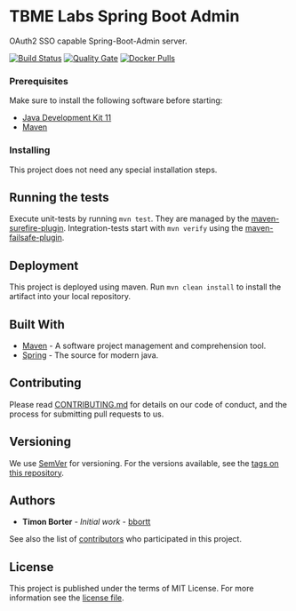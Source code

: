 # TBME Labs Spring Boot Admin

OAuth2 SSO capable Spring-Boot-Admin server.

[![Build Status](https://travis-ci.org/tbmelabs/tbmelabs-spring-boot-admin.svg?branch=master)](https://travis-ci.org/tbmelabs/tbmelabs-spring-boot-admin)
[![Quality Gate](https://sonarcloud.io/api/project_badges/measure?project=spring-boot-admin&metric=alert_status)](https://sonarcloud.io/dashboard?id=spring-boot-admin)
[![Docker Pulls](https://img.shields.io/docker/pulls/tbmelabs/tbmelabs-spring-boot-admin.svg)](https://hub.docker.com/r/tbmelabs/tbmelabs-spring-boot-admin)

### Prerequisites

Make sure to install the following software before starting:

* [Java Development Kit 11](https://www.oracle.com/technetwork/java/javase/downloads/jdk11-downloads-5066655.html)
* [Maven](https://maven.apache.org/download.cgi)

### Installing

This project does not need any special installation steps.

## Running the tests

Execute unit-tests by running `mvn test`. They are managed by the [maven-surefire-plugin](https://maven.apache.org/surefire/maven-surefire-plugin/).
Integration-tests start with `mvn verify` using the [maven-failsafe-plugin](https://maven.apache.org/surefire/maven-failsafe-plugin/).

## Deployment

This project is deployed using maven. Run `mvn clean install` to install the artifact into your local repository.

## Built With

* [Maven](https://maven.apache.org/) - A software project management and comprehension tool.
* [Spring](https://spring.io/) - The source for modern java.

## Contributing

Please read [CONTRIBUTING.md](https://github.com/tbmelabs/tbme-tv/blob/master/CONTRIBUTING.md) for details on our code of conduct, and the process for submitting pull requests to us.

## Versioning

We use [SemVer](http://semver.org/) for versioning. For the versions available, see the [tags on this repository](https://github.com/tbmelabs/tbme-tv/tags). 

## Authors

* **Timon Borter** - *Initial work* - [bbortt](https://github.com/bbortt)

See also the list of [contributors](https://github.com/tbmelabs/tbme-tv/contributors) who participated in this project.

## License

This project is published under the terms of MIT License. For more information see the [license file](https://github.com/tbmelabs/tbmelabs-spring-boot-admin/blob/development/LICENSE).
